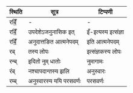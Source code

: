 | स्थिति | सूत्र | टिप्पणी |
| ----- | ------- | ------ |
| रबिँ॒ | - | - |
| रबिँ॒ | उपदेशेऽजनुनासिक इत् | इँ-इत्यस्य इत्संज्ञा |
| रबिँ॒ | अनुदात्तङित आत्मनेपदम् | इति आत्मनेपदम् |
| रब् | तस्य लोपः | इत्संज्ञकस्य लोपः |
| रन्ब् | इदितो नुम् धातोः | नुमागामः |
| रंब् | नश्चापदान्तस्य झलि | अनुस्वारः |
| रम्ब् | अनुस्वारस्य ययि परसवर्णः | परसवर्णः |
